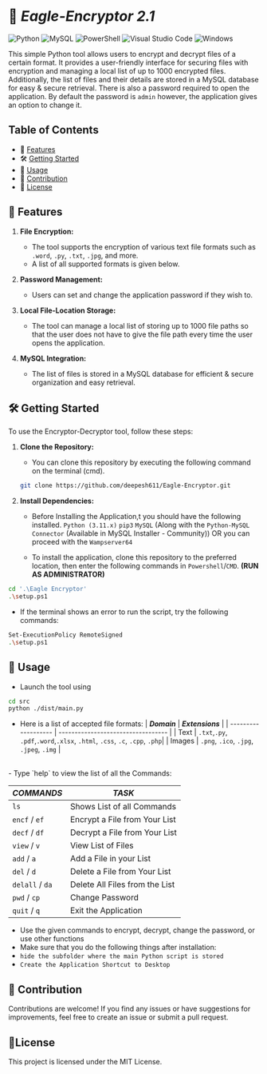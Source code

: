 # 🦅 *Eagle-Encryptor 2.1*

![Python](https://img.shields.io/badge/python-3670A0?style=for-the-badge&logo=python&logoColor=ffdd54)
![MySQL](https://img.shields.io/badge/mysql-4479A1.svg?style=for-the-badge&logo=mysql&logoColor=white)
![PowerShell](https://img.shields.io/badge/PowerShell-%235391FE.svg?style=for-the-badge&logo=powershell&logoColor=white)
![Visual Studio Code](https://img.shields.io/badge/Visual%20Studio%20Code-0078d7.svg?style=for-the-badge&logo=visual-studio-code&logoColor=white)
![Windows](https://img.shields.io/badge/Windows-0078D6?style=for-the-badge&logo=windows&logoColor=white)

This simple Python tool allows users to encrypt and decrypt files of a certain format. It provides a user-friendly interface for securing files with encryption and managing a local list of up to 1000 encrypted files. Additionally, the list of files and their details are stored in a MySQL database for easy & secure retrieval. There is also a password required to open the application. By default the password is `admin` however, the application gives an option to change it.


## Table of Contents
- 🚀 [Features](#-features)
- 🛠️ [Getting Started](#-getting-started)
- 📝 [Usage](#-usage)
- 🤝 [Contribution](#-contribution)
- 📄 [License](#license)

## 🚀 Features

1. **File Encryption:**
   - The tool supports the encryption of various text file formats such as `.word`, `.py`, `.txt`, `.jpg`, and more.
   - A list of all supported formats is given below.

2. **Password Management:**
   - Users can set and change the application password if they wish to.

3. **Local File-Location Storage:**
   - The tool can manage a local list of storing up to 1000 file paths so that the user does not have to give the file path every time the user opens the application.

4. **MySQL Integration:**
   - The list of files is stored in a MySQL database for efficient & secure organization and easy retrieval.


## 🛠️ Getting Started

To use the Encryptor-Decryptor tool, follow these steps:

1. **Clone the Repository:**
   - You can clone this repository by executing the following command on the terminal (cmd).
   ```bash
   git clone https://github.com/deepesh611/Eagle-Encryptor.git
   ```


3. **Install Dependencies:**
   - Before Installing the Application,t you should have the following installed.
      `Python (3.11.x)`
      `pip3`
      `MySQL` (Along with the `Python-MySQL Connector` (Available in MySQL Installer - Community)) OR you can proceed with the `Wampserver64`

   - To install the application, clone this repository to the preferred location, then enter the following commands in `Powershell`/`CMD`. **(RUN AS ADMINISTRATOR)**
  ```bash
cd '.\Eagle Encryptor'
.\setup.ps1
   ```
   - If the terminal shows an error to run the script, try the following commands:
```bash
Set-ExecutionPolicy RemoteSigned
.\setup.ps1
```
   

## 📝 **Usage**
- Launch the tool using 
```bash
cd src
python ./dist/main.py
```

- Here is a list of accepted file formats:
   |    ***Domain***     |           ***Extensions***          |
   | ------------------- | ----------------------------------  |
   |        Text         | `.txt`,`.py`, `.pdf`,`.word`,`.xlsx`, `.html`, `.css`, `.c`, `.cpp`, `.php`|
   |       Images        |             `.png`, `.ico`, `.jpg`, `.jpeg`, `.img`                |
 <br>
- Type `help` to view the list of all the Commands:
<br> <!-- Add a blank line here -->

  |   ***COMMANDS***     |   ***TASK***                           |
  | ------------------   | -------------------------------------- |
  |        `ls`          |   Shows List of all Commands           |
  |   `encf` / `ef`      |   Encrypt a File from Your List        |
  |   `decf` / `df`      |   Decrypt a File from Your List        |
  |   `view` / `v`       |   View List of Files                   |
  |   `add` / `a`        |   Add a File in your List              |
  |   `del` / `d`        |   Delete a File from Your List         |
  |   `delall` / `da`    |   Delete All Files from the List       |
  |   `pwd` / `cp`       |   Change Password                      |
  |   `quit` / `q`       |   Exit the Application                 |
  
- Use the given commands to encrypt, decrypt, change the password, or use other functions
- Make sure that you do the following things after installation:
- `hide the subfolder where the main Python script is stored`
- `Create the Application Shortcut to Desktop`

## 🤝 **Contribution**
Contributions are welcome! If you find any issues or have suggestions for improvements, feel free to create an issue or submit a pull request.

## 📄**License**
This project is licensed under the MIT License.

